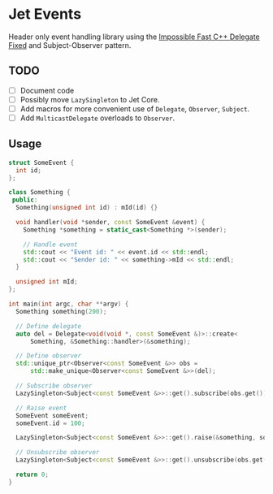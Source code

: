 # Jet Events

Header only event handling library using the 
[Impossible Fast C++ Delegate Fixed](https://www.codeproject.com/Articles/1170503/The-Impossibly-Fast-Cplusplus-Delegates-Fixed) and Subject-Observer pattern.

## TODO

- [ ] Document code
- [ ] Possibly move `LazySingleton` to Jet Core.
- [ ] Add macros for more convenient use of `Delegate`, `Observer`, `Subject`.
- [ ] Add `MulticastDelegate` overloads to `Observer`.

## Usage

```cpp
struct SomeEvent {
  int id;
};

class Something {
 public:
  Something(unsigned int id) : mId(id) {}

  void handler(void *sender, const SomeEvent &event) {
    Something *something = static_cast<Something *>(sender);

    // Handle event
    std::cout << "Event id: " << event.id << std::endl;
    std::cout << "Sender id: " << something->mId << std::endl;
  }

  unsigned int mId;
};

int main(int argc, char **argv) {
  Something something(200);

  // Define delegate
  auto del = Delegate<void(void *, const SomeEvent &)>::create<
      Something, &Something::handler>(&something);

  // Define observer
  std::unique_ptr<Observer<const SomeEvent &>> obs =
      std::make_unique<Observer<const SomeEvent &>>(del);

  // Subscribe observer
  LazySingleton<Subject<const SomeEvent &>>::get().subscribe(obs.get());

  // Raise event
  SomeEvent someEvent;
  someEvent.id = 100;

  LazySingleton<Subject<const SomeEvent &>>::get().raise(&something, someEvent);

  // Unsubscribe observer
  LazySingleton<Subject<const SomeEvent &>>::get().unsubscribe(obs.get());

  return 0;
}
```
